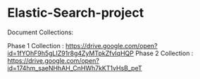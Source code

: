 # Elastic-Search-project

Document Collections:

  Phase 1 Collection : https://drive.google.com/open?id=1fYOhF9h5gLIZ91r8g4ZyMTpkZfvIqHQP
  Phase 2 Collection : https://drive.google.com/open?id=174hm_saeNHhAH_CnHWh7kKT1vHsB_peT

